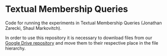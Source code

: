 # Textual Membership Queries

Code for running the experiments in Textual Membership Queries (Jonathan Zarecki, Shaul Markovitch).

In order to use this repository it is necessary to download files from our [Google Drive repository](https://drive.google.com/open?id=1ybCkW_m_OpLgQZnFnI5YFMocjIgnB3tN) and move them to their respective place in the file hierarchy.

